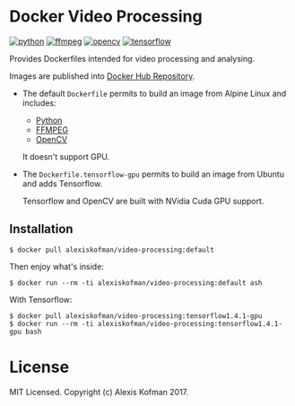# Docker Video Processing

[![python](https://img.shields.io/badge/python-v3-blue.svg)](https://www.python.org)
[![ffmpeg](https://img.shields.io/badge/ffmpeg-v3.4-blue.svg)](https://ffmpeg.org)
[![opencv](https://img.shields.io/badge/opencv-v3.3.1-blue.svg)](http://opencv.org)
[![tensorflow](https://img.shields.io/badge/tensorflow-v1.4.1-blue.svg)](http://tensorflow.org)

Provides Dockerfiles intended for video processing and analysing.

Images are published into [Docker Hub Repository](https://hub.docker.com/r/alexiskofman/video-processing/).

- The default `Dockerfile` permits to build an image from Alpine Linux and includes:
    - [Python](https://www.python.org)
    - [FFMPEG](https://ffmpeg.org)
    - [OpenCV](http://opencv.org)

    It doesn't support GPU.

- The `Dockerfile.tensorflow-gpu` permits to build an image from Ubuntu and adds Tensorflow. 

    Tensorflow and OpenCV are built with NVidia Cuda GPU support.
 
## Installation
```
$ docker pull alexiskofman/video-processing:default
```
Then enjoy what's inside:
```
$ docker run --rm -ti alexiskofman/video-processing:default ash
```
With Tensorflow:
```
$ docker pull alexiskofman/video-processing:tensorflow1.4.1-gpu
$ docker run --rm -ti alexiskofman/video-processing:tensorflow1.4.1-gpu bash
```

# License

MIT Licensed. Copyright (c) Alexis Kofman 2017.
